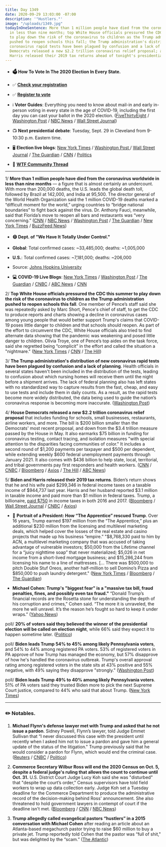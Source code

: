 ```yaml
---
title: Day 1349
date: 2020-09-29 13:03:00 -07:00
description: '"Hustlers."'
image: "/uploads/1349.jpg"
todayInOneSentence: More than 1 million people have died from the coronavirus worldwide
  in less than nine months; top White House officials pressured the CDC this summer
  to play down the risk of the coronavirus to children as the Trump administration
  pushed to reopen schools this fall; the Trump administration's distribution of new
  coronavirus rapid tests have been plagued by confusion and a lack of planning; House
  Democrats released a new $2.2 trillion coronavirus relief proposal; and Biden and
  Harris released their 2019 tax returns ahead of tonight's presidential debate.
---
```


* #### 🗳 How To Vote In The 2020 Election In Every State.

* ✅ **[Check your registration](https://www.vote.org/am-i-registered-to-vote/)**

* ✅ **[Register to vote](https://www.vote.org/register-to-vote/)**

* ℹ️ **Voter Guides**: Everything you need to know about mail-in and early in-person voting in every state in the age of COVID-19, including the first day you can cast your ballot in the 2020 election. ([FiveThirtyEight](https://projects.fivethirtyeight.com/how-to-vote-2020/) / [Washington Post](https://www.washingtonpost.com/elections/2020/how-to-vote/) / [NBC News](https://www.nbcnews.com/specials/plan-your-vote-state-by-state-guide-voting-by-mail-early-in-person-voting-election/index.html?cid=bc_npd_nn_ms_np-1_200816) / [Wall Street Journal](https://www.wsj.com/articles/how-to-vote-by-mail-in-every-state-11597840923))

* 📺 **Next presidential debate**: Tuesday, Sept. 29 in Cleveland from 9-10:30 p.m. Eastern time.

* 🖥 **Election live blogs**: [New York Times](https://www.nytimes.com/live/2020/09/29/us/presidential-debate-trump-biden?action=click&module=Top%20Stories&pgtype=Homepage) / [Washington Post ](https://www.washingtonpost.com/elections/2020/09/29/presidential-debate-live-updates/) / [Wall Street Journal](https://www.wsj.com/livecoverage/trump-biden-first-presidential-debate-2020) / [The Guardian](https://www.theguardian.com/us-news/live/2020/sep/29/donald-trump-joe-biden-presidential-tv-debate-cleveland-ohio-coronavirus-covid-live-updates) / [CNN](https://www.cnn.com/2020/09/29/politics/how-to-watch-the-first-presidential-debate/index.html) / [Politics](https://www.politico.com/www.politico.com/2020-election/live-updates-and-analysis/first-biden-trump-debate-2020/)

* 💬 **[WTF Community Thread](https://talk.whatthefuckjusthappenedtoday.com/t/2020-general-election-trump-vs-biden/5758)**

---

1/ **More than 1 million people have died from the coronavirus worldwide in less than nine months** — a figure that is almost certainly an undercount. With more than 200,000 deaths, the U.S. leads the global death toll, followed by Brazil at 142,000, and India at 95,500. The director general of the World Health Organization said the 1 million COVID-19 deaths marked a “difficult moment for the world,” urging countries to “bridge national boundaries” to fight back against the virus. Dr. Anthony Fauci, meanwhile, said that Florida’s move to reopen all bars and restaurants was “very concerning.” ([CNN](https://www.cnn.com/2020/09/28/health/coronavirus-million-global-deaths-intl/index.html) / [NBC News](https://www.nbcnews.com/news/world/coronavirus-has-now-killed-1-million-people-around-world-n1241208) / [Washington Post](https://www.washingtonpost.com/nation/2020/09/29/coronavirus-covid-live-updates-us/) / [The Guardian](https://www.theguardian.com/world/live/2020/sep/29/coronavirus-live-news-rapid-covid-19-tests-to-be-rolled-out-worldwide-as-global-deaths-near-one-million?page=with:block-5f7308848f0833e1e50424ed#block-5f7308848f0833e1e50424ed) / [New York Times](https://www.nytimes.com/live/2020/09/29/world/covid-19-coronavirus/nycs-mayor-calls-an-uptick-in-the-citys-daily-positivity-rate-cause-for-real-concern-as-more-schools-reopen) / [BuzzFeed News](https://www.buzzfeednews.com/article/skbaer/coronavirus-global-death-toll-1-million))

* #### 😷 Dept. of "We Have It Totally Under Control."

* **Global**: Total confirmed cases: \~33,485,000; deaths: \~1,005,000

* **U.S.**: Total confirmed cases: \~7,181,000; deaths: \~206,000

* Source: [Johns Hopkins University](https://coronavirus.jhu.edu/map.html)

* **💻 COVID-19 Live Blogs**: [New York Times](https://www.nytimes.com/live/2020/09/29/world/covid-19-coronavirus?action=click&module=Top%20Stories&pgtype=Homepage) / [Washington Post](https://www.washingtonpost.com/nation/2020/09/29/coronavirus-covid-live-updates-us/) / [The Guardian](https://www.theguardian.com/world/live/2020/sep/29/coronavirus-live-news-rapid-covid-19-tests-to-be-rolled-out-worldwide-as-global-deaths-near-one-million) / [CNBC](https://www.cnbc.com/2020/09/29/coronavirus-live-updates.html) / [ABC News](https://abcnews.go.com/Health/live-updates/coronavirus/?id=73304984) / [CNN](https://www.cnn.com/world/live-news/coronavirus-pandemic-09-29-20-intl/index.html)

2/ **Top White House officials pressured the CDC this summer to play down the risk of the coronavirus to children as the Trump administration pushed to reopen schools this fall**. One member of Pence’s staff said she was repeatedly asked by Marc Short, Pence's chief of staff, to get the CDC to produce reports and charts showing a decline in coronavirus cases among young people that would better support Trump's claims that COVID-19 poses little danger to children and that schools should reopen. As part of the effort to circumvent the CDC, White House officials also tried to find alternate data showing that the pandemic was weakening and posed little danger to children. Olivia Troye, one of Pence’s top aides on the task force, said she regretted being “complicit” in the effort and called the situation a "nightmare." ([New York Times](https://www.nytimes.com/2020/09/28/us/politics/white-house-cdc-coronavirus-schools.html) / [CNN](https://www.cnn.com/2020/09/29/health/cdc-pushed-change-data/) / [The Hill](https://thehill.com/homenews/administration/518692-trump-administration-attempted-to-play-down-the-risks-of-returning))

3/ **The Trump administration's distribution of new coronavirus rapid tests have been plagued by confusion and a lack of planning**. Health officials in several states haven't been included in the distribution of the tests, leading to confusion about which nursing homes will receive them until the night before a shipment arrives. The lack of federal planning also has left states with no standardized way to capture results from the fast, cheap, and easy to use tests and include them in daily counts. As a result, as the rapid tests become more widely distributed, the data being used to guide the nation’s coronavirus response is becoming more inaccurate. ([Washington Post](https://www.washingtonpost.com/health/2020/09/29/coronavirus-antigen-tests/))

4/ **House Democrats released a new $2.2 trillion coronavirus relief proposal** that includes funding for schools, small businesses, restaurants, airline workers, and more. The bill is $200 billion smaller than the Democrats' most recent proposal, and down from the $3.4 trillion measure passed by the House in May. It also earmarks $75 billion in funding for coronavirus testing, contact tracing, and isolation measures "with special attention to the disparities facing communities of color." It includes a second round of $1,200 payments per taxpayer and $500 per dependent, while extending weekly $600 federal unemployment payments through January 2021. It also comes with $436 billion to help state, local, territorial, and tribal governments pay first responders and health workers. ([CNN](https://www.cnn.com/2020/09/28/politics/stimulus-negotiations-democratic-proposal/index.html) / [CNBC](https://www.cnbc.com/2020/09/29/pelosi-mnuchin-set-to-talk-as-.html) / [Bloomberg](https://www.bloomberg.com/news/articles/2020-09-29/trump-administration-and-house-face-reckoning-on-virus-relief?srnd=politics-vp) / [Axios](https://www.axios.com/house-democrats-coronavirus-relief-proposal-462847f0-3578-4a8f-ac29-ebb6872dc8b9.html) / [The Hill](https://thehill.com/homenews/house/518660-democrats-unveil-scaled-down-22t-coronavirus-relief-package) / [ABC News](https://abcnews.go.com/Politics/wireStory/house-democrats-unveil-22t-proposal-virus-aid-73302414))

5/ **Biden and Harris released their 2019 tax returns**. Biden’s return shows that he and his wife paid $299,346 in federal income taxes on a taxable income of $944,737 last year. Harris and her husband reported $3.1 million in taxable income and paid more than $1 million in federal taxes. Trump, a billionaire, [paid $750](https://whatthefuckjusthappenedtoday.com/2020/09/28/day-1348/#1-trump-paid-750-in-federal-income-t) in income taxes in both 2016 and 2017. ([Bloomberg](https://www.bloomberg.com/news/articles/2020-09-29/bidens-release-2019-returns-paid-nearly-300-000-in-taxes?sref=MIBMEEoj) / [Wall Street Journal](https://www.wsj.com/articles/biden-releases-tax-returns-ahead-of-debate-with-trump-11601399789) / [CNBC](https://www.cnbc.com/2020/09/29/joe-biden-releases-2019-tax-returns-ahead-of-presidential-debate.html) / [Axios](https://www.axios.com/joe-biden-releases-2019-tax-returns-debate-trump-74fbc6ce-b845-47cf-b10b-17d181ea24d5.html))

* 👑 **Portrait of a President: How “The Apprentice” rescued Trump**. Over 16 years, Trump earned $197 million from the “The Apprentice,” plus an additional $230 million from the licensing and multilevel marketing deals, which helped cover the losses of the real estate and casino projects that made up his business “empire.” "$8,768,330 paid to him by ACN, a multilevel marketing company that was accused of taking advantage of vulnerable investors; $50,000 from the Lifetime channel for a “juicy nighttime soap” that never materialized; $5,026 in net income from a short-lived mortgage business; and $15,286,244 from licensing his name to a line of mattresses. \[... There was $500,000 to pitch Double Stuf Oreos, another half-million to sell Domino’s Pizza and $850,000 to push laundry detergent." ([New York Times](https://www.nytimes.com/interactive/2020/09/28/us/donald-trump-taxes-apprentice.html) / [Bloomberg](https://www.bloomberg.com/news/articles/2020-09-29/trump-gained-riches-mogul-aura-from-apprentice-times-reports?sref=MIBMEEoj) / [The Guardian](https://www.theguardian.com/us-news/2020/sep/29/trump-tax-returns-the-apprentice-empire))

* **Michael Cohen: Trump's "biggest fear" is a "massive tax bill, fraud penalties, fines, and possibly even tax fraud."** “Donald Trump’s financial records are the Rosetta stone for understanding the depth of his corruption and crimes,” Cohen said. “The more it is unraveled, the more he will unravel. It’s the reason he’s fought so hard to keep it under wraps.” ([Yahoo News](https://news.yahoo.com/michael-cohen-says-massive-irs-bills-and-potential-tax-fraud-charges-are-trumps-biggest-fear-165358561.html))

poll/ **20% of voters said they believed the winner of the presidential election will be called on election night**, while 66% said they expect it to happen sometime later. ([Politico](https://www.politico.com/news/2020/09/28/presidential-election-night-winner-poll-422679))

poll/ **Biden leads Trump 54% to 45% among likely Pennsylvania voters**, and 54% to 44% among registered PA voters. 53% of registered voters in PA approve of how Trump has managed the economy, but 57% disapprove of how he's handled the coronavirus outbreak. Trump's overall approval rating among registered voters in the state sits at 43% positive and 55% negative, with 49% saying they disapprove "strongly." ([Washington Post](https://www.washingtonpost.com/politics/2020/09/29/biden-trump-pennsylvania-poll/))

poll/ **Biden leads Trump 49% to 40% among likely Pennsylvania voters**. 51% of PA voters said they trusted Biden more to pick the next Supreme Court justice, compared to 44% who said that about Trump. ([New York Times](https://www.nytimes.com/2020/09/28/us/politics/supreme-court-pennsylvania-poll.html))

---

### ✏️ Notables.

1. **Michael Flynn's defense lawyer met with Trump and asked that he not issue a pardon**. Sidney Powell, Flynn’s lawyer, told Judge Emmet Sullivan that “I never discussed this case with the president until recently when I asked him not to issue a pardon and gave him a general update of the status of the litigation." Trump previously said that he would consider a pardon for Flynn, which would end the criminal case. ([Reuters](https://www.reuters.com/article/us-usa-trump-russia-flynn-idUSKBN26K1PO) / [CNBC](https://www.cnbc.com/2020/09/29/michael-flynn-lawyer-met-with-trump-to-discuss-criminal-case.html) / [Politico](https://www.politico.com/news/2020/09/29/flynn-lawyer-trump-hearing-422925))

2. **Commerce Secretary Wilbur Ross will end the 2020 Census on Oct. 5, despite a federal judge's ruling that allows the count to continue until Oct. 31.** U.S. District Court Judge Lucy Koh said she was "disturbed" that "despite the court’s order," Census supervisors have told field workers to wrap up data collection early. Judge Koh set a Tuesday deadline for the Commerce Department to produce the administrative record of the decision-making behind Ross' announcement. She also threatened to hold government lawyers in contempt of court if the deadline isn't met. ([Bloomberg](https://www.bloomberg.com/news/articles/2020-09-28/wilbur-ross-targets-oct-5-to-end-census-despite-judge-s-order) / [CNN](https://www.cnn.com/2020/09/28/politics/2020-census-operations/index.html) / [NBC News](https://www.nbcnews.com/politics/white-house/commerce-secretary-ross-says-2020-census-will-end-oct-5-n1241298))

3. **Trump allegedly called evangelical pastors “hustlers” in a 2015 conversation with Michael Cohen** after reading an article about an Atlanta-based megachurch pastor trying to raise $60 million to buy a private jet. Trump reportedly told Cohen that the pastor was “full of shit," but was delighted by the “scam.”  ([The Atlantic](https://www.theatlantic.com/politics/archive/2020/09/trump-secretly-mocks-his-christian-supporters/616522/))